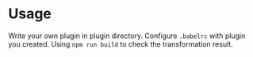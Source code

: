 # Usage
Write your own plugin in plugin directory.
Configure `.babelrc` with plugin you created.
Using `npm run build` to check the transformation result.
